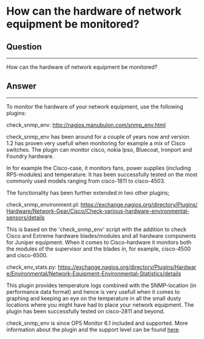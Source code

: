 # How can the hardware of network equipment be monitored?

## Question

* * * * *

How can the hardware of network equipment be monitored?

## Answer

* * * * *

To monitor the hardware of your network equipment, use the following plugins:

check\_snmp\_env: <http://nagios.manubulon.com/snmp_env.html>

check\_snmp\_env has been around for a couple of years now and version 1.2 has proven very usefull when monitoring for example a mix of Cisco switches. The plugin can monitor cisco, nokia Ipso, Bluecoat, Ironport and Foundry hardware.

In for example the Cisco-case, it monitors fans, power supplies (including RPS-modules) and temperature. It has been successfully tested on the most commonly used models ranging from cisco-1811 to cisco-4503.

The functionality has been further extended in two other plugins;

check\_snmp\_environment.pl: <https://exchange.nagios.org/directory/Plugins/Hardware/Network-Gear/Cisco/Check-various-hardware-environmental-sensors/details>

This is based on the 'check\_snmp\_env' script with the addition to check Cisco and Extreme hardware blades/modules and all hardware components for Juniper equipment. When it comes to Cisco-hardware it monitors both the modules of the supervisor and the blades in, for example, cisco-4500 and cisco-6500.

check\_env\_stats.py: <https://exchange.nagios.org/directory/Plugins/Hardware/Environmental/Network-Equipment-Environmental-Statistics/details>

This plugin provides temperature logs combined with the SNMP-location (in performance data format) and hence is very usefull when it comes to graphing and keeping an eye on the temperature in all the small dusty locations where you might have had to place your network equipment. The plugin has been successfully tested on cisco-2811 and beyond.

check\_snmp\_env is since OP5 Monitor 6.1 included and supported. More information about the plugin and the support level can be found [here](https://kb.op5.com/display/PLUGINS/check_snmp_env).

